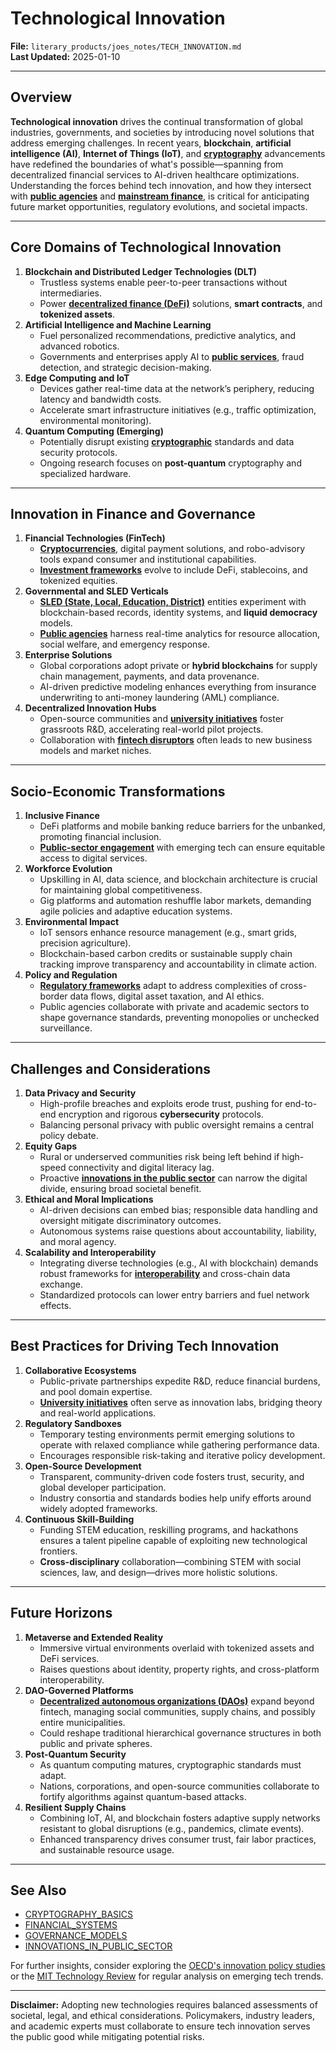 # Technological Innovation

**File:** `literary_products/joes_notes/TECH_INNOVATION.md`\
**Last Updated:** 2025-01-10

***

## Overview

**Technological innovation** drives the continual transformation of global industries, governments, and societies by introducing novel solutions that address emerging challenges. In recent years, **blockchain**, **artificial intelligence (AI)**, **Internet of Things (IoT)**, and [**cryptography**](../CRYPTO/CRYPTOGRAPHY_BASICS.md) advancements have redefined the boundaries of what's possible—spanning from decentralized financial services to AI-driven healthcare optimizations. Understanding the forces behind tech innovation, and how they intersect with [**public agencies**](../MISC/PUBLIC_AGENCIES.md) and [**mainstream finance**](../../../literary_products/joes_notes/MAINSTREAM_FINANCE.md), is critical for anticipating future market opportunities, regulatory evolutions, and societal impacts.

***

## Core Domains of Technological Innovation

1. **Blockchain and Distributed Ledger Technologies (DLT)**
   * Trustless systems enable peer-to-peer transactions without intermediaries.
   * Power [**decentralized finance (DeFi)**](../CRYPTO/DEFI_INTRO.md) solutions, **smart contracts**, and **tokenized assets**.
2. **Artificial Intelligence and Machine Learning**
   * Fuel personalized recommendations, predictive analytics, and advanced robotics.
   * Governments and enterprises apply AI to [**public services**](../MISC/PUBLIC_SERVICES.md), fraud detection, and strategic decision-making.
3. **Edge Computing and IoT**
   * Devices gather real-time data at the network’s periphery, reducing latency and bandwidth costs.
   * Accelerate smart infrastructure initiatives (e.g., traffic optimization, environmental monitoring).
4. **Quantum Computing (Emerging)**
   * Potentially disrupt existing [**cryptographic**](../CRYPTO/CRYPTOGRAPHY_BASICS.md) standards and data security protocols.
   * Ongoing research focuses on **post-quantum** cryptography and specialized hardware.

***

## Innovation in Finance and Governance

1. **Financial Technologies (FinTech)**
   * [**Cryptocurrencies**](../CRYPTO/CRYPTOCURRENCIES.md), digital payment solutions, and robo-advisory tools expand consumer and institutional capabilities.
   * [**Investment frameworks**](FINANCIAL_INSTITUTIONS.md) evolve to include DeFi, stablecoins, and tokenized equities.
2. **Governmental and SLED Verticals**
   * [**SLED (State, Local, Education, District)**](../MISC/SLED_VERTICES.md) entities experiment with blockchain-based records, identity systems, and **liquid democracy** models.
   * [**Public agencies**](../MISC/PUBLIC_AGENCIES.md) harness real-time analytics for resource allocation, social welfare, and emergency response.
3. **Enterprise Solutions**
   * Global corporations adopt private or **hybrid blockchains** for supply chain management, payments, and data provenance.
   * AI-driven predictive modeling enhances everything from insurance underwriting to anti-money laundering (AML) compliance.
4. **Decentralized Innovation Hubs**
   * Open-source communities and [**university initiatives**](../MISC/UNIVERSITY_INITIATIVES.md) foster grassroots R\&D, accelerating real-world pilot projects.
   * Collaboration with [**fintech disruptors**](../../../literary_products/joes_notes/FINTECH_INNOVATORS.md) often leads to new business models and market niches.

***

## Socio-Economic Transformations

1. **Inclusive Finance**
   * DeFi platforms and mobile banking reduce barriers for the unbanked, promoting financial inclusion.
   * [**Public-sector engagement**](../MISC/PUBLIC_SECTOR_ENGAGEMENT.md) with emerging tech can ensure equitable access to digital services.
2. **Workforce Evolution**
   * Upskilling in AI, data science, and blockchain architecture is crucial for maintaining global competitiveness.
   * Gig platforms and automation reshuffle labor markets, demanding agile policies and adaptive education systems.
3. **Environmental Impact**
   * IoT sensors enhance resource management (e.g., smart grids, precision agriculture).
   * Blockchain-based carbon credits or sustainable supply chain tracking improve transparency and accountability in climate action.
4. **Policy and Regulation**
   * [**Regulatory frameworks**](../MISC/REGULATORY_FRAMEWORKS.md) adapt to address complexities of cross-border data flows, digital asset taxation, and AI ethics.
   * Public agencies collaborate with private and academic sectors to shape governance standards, preventing monopolies or unchecked surveillance.

***

## Challenges and Considerations

1. **Data Privacy and Security**
   * High-profile breaches and exploits erode trust, pushing for end-to-end encryption and rigorous **cybersecurity** protocols.
   * Balancing personal privacy with public oversight remains a central policy debate.
2. **Equity Gaps**
   * Rural or underserved communities risk being left behind if high-speed connectivity and digital literacy lag.
   * Proactive [**innovations in the public sector**](INNOVATIONS_IN_PUBLIC_SECTOR.md) can narrow the digital divide, ensuring broad societal benefit.
3. **Ethical and Moral Implications**
   * AI-driven decisions can embed bias; responsible data handling and oversight mitigate discriminatory outcomes.
   * Autonomous systems raise questions about accountability, liability, and moral agency.
4. **Scalability and Interoperability**
   * Integrating diverse technologies (e.g., AI with blockchain) demands robust frameworks for [**interoperability**](../../../literary_products/joes_notes/BLOCKCHAIN_INTEROPERABILITY.md) and cross-chain data exchange.
   * Standardized protocols can lower entry barriers and fuel network effects.

***

## Best Practices for Driving Tech Innovation

1. **Collaborative Ecosystems**
   * Public-private partnerships expedite R\&D, reduce financial burdens, and pool domain expertise.
   * [**University initiatives**](../MISC/UNIVERSITY_INITIATIVES.md) often serve as innovation labs, bridging theory and real-world applications.
2. **Regulatory Sandboxes**
   * Temporary testing environments permit emerging solutions to operate with relaxed compliance while gathering performance data.
   * Encourages responsible risk-taking and iterative policy development.
3. **Open-Source Development**
   * Transparent, community-driven code fosters trust, security, and global developer participation.
   * Industry consortia and standards bodies help unify efforts around widely adopted frameworks.
4. **Continuous Skill-Building**
   * Funding STEM education, reskilling programs, and hackathons ensures a talent pipeline capable of exploiting new technological frontiers.
   * **Cross-disciplinary** collaboration—combining STEM with social sciences, law, and design—drives more holistic solutions.

***

## Future Horizons

1. **Metaverse and Extended Reality**
   * Immersive virtual environments overlaid with tokenized assets and DeFi services.
   * Raises questions about identity, property rights, and cross-platform interoperability.
2. **DAO-Governed Platforms**
   * [**Decentralized autonomous organizations (DAOs)**](../AI/GOVERNANCE_MODELS.md#decentralized-autonomous-organizations-daos) expand beyond fintech, managing social communities, supply chains, and possibly entire municipalities.
   * Could reshape traditional hierarchical governance structures in both public and private spheres.
3. **Post-Quantum Security**
   * As quantum computing matures, cryptographic standards must adapt.
   * Nations, corporations, and open-source communities collaborate to fortify algorithms against quantum-based attacks.
4. **Resilient Supply Chains**
   * Combining IoT, AI, and blockchain fosters adaptive supply networks resistant to global disruptions (e.g., pandemics, climate events).
   * Enhanced transparency drives consumer trust, fair labor practices, and sustainable resource usage.

***

## See Also

* [CRYPTOGRAPHY\_BASICS](../CRYPTO/CRYPTOGRAPHY_BASICS.md)
* [FINANCIAL\_SYSTEMS](FINANCIAL_SYSTEMS.md)
* [GOVERNANCE\_MODELS](../AI/GOVERNANCE_MODELS.md)
* [INNOVATIONS\_IN\_PUBLIC\_SECTOR](INNOVATIONS_IN_PUBLIC_SECTOR.md)

For further insights, consider exploring the [OECD's innovation policy studies](https://www.oecd.org/innovation/) or the [MIT Technology Review](https://www.technologyreview.com/) for regular analysis on emerging tech trends.

***

**Disclaimer:** Adopting new technologies requires balanced assessments of societal, legal, and ethical considerations. Policymakers, industry leaders, and academic experts must collaborate to ensure tech innovation serves the public good while mitigating potential risks.
